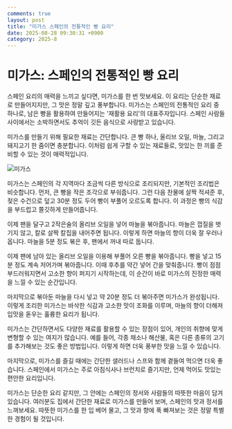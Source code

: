 ```yaml
---
comments: true
layout: post
title: "미가스 스페인의 전통적인 빵 요리"
date: 2025-08-28 09:30:31 +0900
category: 2025-8
---
```


# 미가스: 스페인의 전통적인 빵 요리

스페인 요리의 매력을 느끼고 싶다면, 미가스를 한 번 맛보세요. 이 요리는 단순한 재료로 만들어지지만, 그 맛은 정말 깊고 풍부합니다. 미가스는 스페인의 전통적인 요리 중 하나로, 남은 빵을 활용하여 만들어지는 '재활용 요리'의 대표주자입니다. 스페인 사람들 사이에서는 소박하면서도 추억이 깃든 음식으로 사랑받고 있습니다. 

미가스를 만들기 위해 필요한 재료는 간단합니다. 큰 빵 하나, 올리브 오일, 마늘, 그리고 돼지고기 한 줌이면 충분합니다. 이처럼 쉽게 구할 수 있는 재료들로, 맛있는 한 끼를 준비할 수 있는 것이 매력적입니다. 

![미가스](https://www.themealdb.com/images/media/meals/xd9aj21740432378.jpg)

미가스는 스페인의 각 지역마다 조금씩 다른 방식으로 조리되지만, 기본적인 조리법은 비슷합니다. 먼저, 큰 빵을 작은 조각으로 부숴줍니다. 그런 다음 찬물에 살짝 적셔준 후, 젖은 수건으로 덮고 30분 정도 두어 빵이 부풀어 오르도록 합니다. 이 과정은 빵의 식감을 부드럽고 쫄깃하게 만들어줍니다.

이제 팬을 달구고 2작은술의 올리브 오일을 넣어 마늘을 볶아줍니다. 마늘은 껍질을 벗기지 않고, 칼로 살짝 칼집을 내어주면 됩니다. 이렇게 하면 마늘의 향이 더욱 잘 우러나옵니다. 마늘을 5분 정도 볶은 후, 팬에서 꺼내 따로 둡니다. 

이제 팬에 남아 있는 올리브 오일을 이용해 부풀어 오른 빵을 볶아줍니다. 빵을 넣고 15분 정도 계속 저어가며 볶아줍니다. 이때 후추를 약간 넣어 간을 맞춰줍니다. 빵이 점점 부드러워지면서 고소한 향이 퍼지기 시작하는데, 이 순간이 바로 미가스의 진정한 매력을 느낄 수 있는 순간입니다.

마지막으로 볶아둔 마늘을 다시 넣고 약 20분 정도 더 볶아주면 미가스가 완성됩니다. 이렇게 조리한 미가스는 바삭한 식감과 고소한 맛이 조화를 이루며, 마늘의 향이 더해져 입맛을 돋우는 훌륭한 요리가 됩니다. 

미가스는 간단하면서도 다양한 재료를 활용할 수 있는 장점이 있어, 개인의 취향에 맞게 변형할 수 있는 여지가 많습니다. 예를 들어, 각종 채소나 해산물, 혹은 다른 종류의 고기를 추가해보는 것도 좋은 방법입니다. 이렇게 하면 더욱 풍부한 맛을 느낄 수 있습니다. 

마지막으로, 미가스를 즐길 때에는 간단한 샐러드나 스프와 함께 곁들여 먹으면 더욱 좋습니다. 스페인에서 미가스는 주로 아침식사나 브런치로 즐기지만, 언제 먹어도 맛있는 편안한 요리입니다. 

미가스는 단순한 요리 같지만, 그 안에는 스페인의 정서와 사람들의 따뜻한 마음이 담겨 있습니다. 여러분도 집에서 간단한 재료로 미가스를 만들어 보며, 스페인의 맛과 정서를 느껴보세요. 따뜻한 미가스를 한 입 베어 물고, 그 맛과 향에 푹 빠져보는 것은 정말 특별한 경험이 될 것입니다.